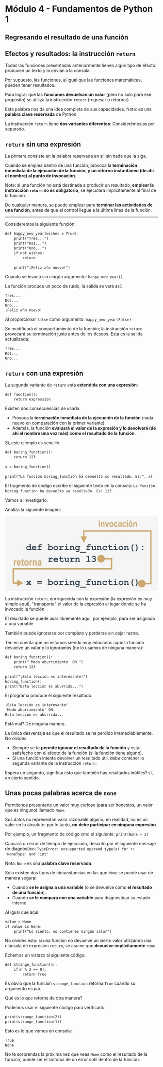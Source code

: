 # **Módulo 4 - Fundamentos de Python 1**
## **Regresando el resultado de una función**

## **Efectos y resultados: la instrucción `return`**
Todas las funciones presentadas anteriormente tienen algún tipo de efecto: producen un texto y lo envían a la consola.

Por supuesto, las funciones, al igual que las funciones matemáticas, pueden tener resultados.

Para lograr que las **funciones devuelvan un valor** (pero no solo para ese propósito) se utiliza la instrucción `return` (regresar o
retornar).

Esta palabra nos da una idea completa de sus capacidades. Nota: es una **palabra clave reservada** de Python.

La instrucción `return` tiene **dos variantes diferentes**: Considerémoslas por separado.


## **`return` sin una expresión**
La primera consiste en la palabra reservada en sí, sin nada que la siga.

Cuando se emplea dentro de una función, provoca la **terminación inmediata de la ejecución de la función, y un retorno**
**instantáneo (de ahí el nombre) al punto de invocación**.

Nota: si una función no está destinada a producir un resultado, **emplear la instrucción `return` no es obligatorio**, se ejecutará
implícitamente al final de la función.

De cualquier manera, se puede emplear para **terminar las actividades de una función**, antes de que el control llegue a la última
línea de la función.

---------------------------------

Consideremos la siguiente función:
```
def happy_new_year(wishes = True):
    print("Tres...")
    print("Dos...")
    print("Uno...")
    if not wishes:
        return
    
    print("¡Feliz año nuevo!")
```

Cuando se invoca sin ningún argumento:
`happy_new_year()`

La función produce un poco de ruido; la salida se verá así:
```
Tres...
Dos...
Uno...
¡Feliz año nuevo!
```

Al proporcionar `false` como argumento:
`happy_new_year(False)`

Se modificará el comportamiento de la función; la instrucción `return` provocará su terminación justo antes de los deseos. Esta es la
salida actualizada:
```
Tres...
Dos...
Uno...
```


## **`return` con una expresión**
La segunda variante de `return` está **extendida con una expresión**:
```
def function():
    return expression
```

Existen dos consecuencias de usarla:

- Provoca la **terminación inmediata de la ejecución de la función** (nada nuevo en comparación con la primer variante).
- Además, la función **evaluará el valor de la expresión y lo devolverá (de ahí el nombre una vez más) como el resultado de la**
**función**.

Si, este ejemplo es sencillo:
```
def boring_function():
    return 123

x = boring_function()

print("La función boring_function ha devuelto su resultado. Es:", x)
```

El fragmento de código escribe el siguiente texto en la consola:
`La función boring_function ha devuelto su resultado. Es: 123`

Vamos a investigarlo.

Analiza la siguiente imagen:

![boring_function](../img/boring_function.jpg)

La instrucción `return`, enrriquecida con la expresión (la expresión es muy simple aquí), "transporta" el valor de la expresión al lugar
donde se ha invocado la función.

El resultado se puede usar libremente aquí, por ejemplo, para ser asignado a una variable.

También puede ignorarse por completo y perderse sin dejar rastro.

Ten en cuenta que no estamos siendo muy educados aquí: la función devuelve un valor y lo ignoramos (no lo usamos de ninguna
manera):
```
def boring_function():
    print("'Modo aburrimiento' ON.")
    return 123

print("¡Esta lección es interesante!")
boring_function()
print("Esta lección es aburrida...")
```

El programa produce el siguiente resultado:
```
¡Esta lección es interesante!
'Modo aburrimiento' ON.
Esta lección es aburrida...
```

Está mal? De ninguna manera.

La única desventaja es que el resultado se ha perdido irremediablemente.
No olvides:

- Siempre se te **permite ignorar el resultado de la función** y estar satisfecho con el efecto de la función (si la función tiene
alguno).
- Si una función intenta devolver un resultado útil, debe contener la segunda variante de la instrucción `return`.

Espera un segundo, significa esto que también hay resultados inútiles? sí, en cierto sentido.


## **Unas pocas palabras acerca de `none`**
Permítenos presentarte un valor muy curioso (para ser honestos, un valor que es ninguno) llamado `None`.

Sus datos no representan valor razonable alguno; en realidad, no es un valor en lo absoluto; por lo tanto, **no**
**debe participar en ninguna expresión**.

Por ejemplo, un fragmento de código cmo el siguiente:
`print(None + 2)`

Causará un error de tiempo de ejecución, descrito por el siguiente mensaje de diagnóstico:
`TypeError: unsupported operand type(s) for +: 'NoneType' and 'int'`

Nota: `None` es una **palabra clave reservada**.

Solo existen dos tipos de circunstancias en las que `None` se puede usar de manera segura:

- Cuando **se le asigna a una variable** (o se devuelve como **el resultado de una función**).
- Cuando **se le compara con una variable** para diagnosticar su estado interno.

Al igual que aquí: 
```
value = None
if value is None:
    print("Lo siento, no contienes ningún valor")
```

No olvides esto: si una función no devuelve un cierto valor utilizando una cláusula de expresión `return`, se
asume que **devuelve implícitamente** `none`.

Echemos un vistazo al siguiente código: 
```
def strange_function(n):
    if(n % 2 == 0):
        return True
```

Es obvio que la función `strange_function` retorna `True` cuando su argumento es par.

Qué es lo que retorna de otra manera?

Podemos usar el siguiente código para verificarlo:
```
print(strange_function(2))
print(strange_function(1))
```

Esto es lo que vemos en consola:
```
True
None
```

No te sorprendas la próxima vez que veas `None` como el resultado de la función, puede ser el síntoma de un
error sutil dentro de la función.